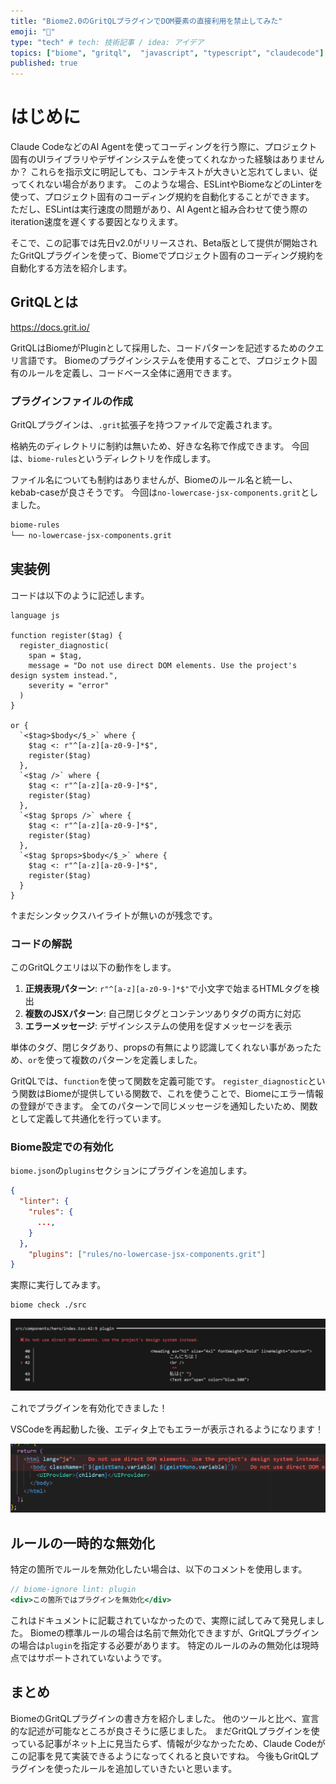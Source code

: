 ```yaml
---
title: "Biome2.0のGritQLプラグインでDOM要素の直接利用を禁止してみた"
emoji: "🔧"
type: "tech" # tech: 技術記事 / idea: アイデア
topics: ["biome", "gritql",  "javascript", "typescript", "claudecode"]
published: true
---
```


# はじめに

Claude CodeなどのAI Agentを使ってコーディングを行う際に、プロジェクト固有のUIライブラリやデザインシステムを使ってくれなかった経験はありませんか？
これらを指示文に明記しても、コンテキストが大きいと忘れてしまい、従ってくれない場合があります。
このような場合、ESLintやBiomeなどのLinterを使って、プロジェクト固有のコーディング規約を自動化することができます。
ただし、ESLintは実行速度の問題があり、AI Agentと組み合わせて使う際のiteration速度を遅くする要因となりえます。

そこで、この記事では先日v2.0がリリースされ、Beta版として提供が開始されたGritQLプラグインを使って、Biomeでプロジェクト固有のコーディング規約を自動化する方法を紹介します。

## GritQLとは

https://docs.grit.io/

GritQLはBiomeがPluginとして採用した、コードパターンを記述するためのクエリ言語です。
Biomeのプラグインシステムを使用することで、プロジェクト固有のルールを定義し、コードベース全体に適用できます。


### プラグインファイルの作成

GritQLプラグインは、`.grit`拡張子を持つファイルで定義されます。

格納先のディレクトリに制約は無いため、好きな名称で作成できます。
今回は、`biome-rules`というディレクトリを作成します。

ファイル名についても制約はありませんが、Biomeのルール名と統一し、kebab-caseが良さそうです。
今回は`no-lowercase-jsx-components.grit`としました。

```bash
biome-rules
└── no-lowercase-jsx-components.grit
```


## 実装例

コードは以下のように記述します。

```grit
language js

function register($tag) {
  register_diagnostic(
    span = $tag,
    message = "Do not use direct DOM elements. Use the project's design system instead.",
    severity = "error"
  )
}

or {
  `<$tag>$body</$_>` where {
    $tag <: r"^[a-z][a-z0-9-]*$",
    register($tag)
  },
  `<$tag />` where {
    $tag <: r"^[a-z][a-z0-9-]*$",
    register($tag)
  },
  `<$tag $props />` where {
    $tag <: r"^[a-z][a-z0-9-]*$",
    register($tag)
  },
  `<$tag $props>$body</$_>` where {
    $tag <: r"^[a-z][a-z0-9-]*$",
    register($tag)
  }
}
```

↑まだシンタックスハイライトが無いのが残念です。

### コードの解説

このGritQLクエリは以下の動作をします。

1. **正規表現パターン**: `r"^[a-z][a-z0-9-]*$"`で小文字で始まるHTMLタグを検出
2. **複数のJSXパターン**: 自己閉じタグとコンテンツありタグの両方に対応
3. **エラーメッセージ**: デザインシステムの使用を促すメッセージを表示

単体のタグ、閉じタグあり、propsの有無により認識してくれない事があったため、`or`を使って複数のパターンを定義しました。

GritQLでは、`function`を使って関数を定義可能です。
`register_diagnostic`という関数はBiomeが提供している関数で、これを使うことで、Biomeにエラー情報の登録ができます。
全てのパターンで同じメッセージを通知したいため、関数として定義して共通化を行っています。

### Biome設定での有効化

`biome.json`の`plugins`セクションにプラグインを追加します。

```json
{
  "linter": {
    "rules": {
      ...,
    }
  },
	"plugins": ["rules/no-lowercase-jsx-components.grit"]
}
```

実際に実行してみます。

```bash
biome check ./src
```

![BiomeのCLI上でerrorが発生した行と、その内容が表示されている](/images/biomejs-gritql-plugin/image.png)

これでプラグインを有効化できました！

VSCodeを再起動した後、エディタ上でもエラーが表示されるようになります！

![html, bodyタグと同じラインにerrorメッセージが表示されている](/images/biomejs-gritql-plugin/error.png)

## ルールの一時的な無効化

特定の箇所でルールを無効化したい場合は、以下のコメントを使用します。

```jsx
// biome-ignore lint: plugin
<div>この箇所ではプラグインを無効化</div>
```

これはドキュメントに記載されていなかったので、実際に試してみて発見しました。
Biomeの標準ルールの場合は名前で無効化できますが、GritQLプラグインの場合は`plugin`を指定する必要があります。
特定のルールのみの無効化は現時点ではサポートされていないようです。

## まとめ

BiomeのGritQLプラグインの書き方を紹介しました。
他のツールと比べ、宣言的な記述が可能なところが良さそうに感じました。
まだGritQLプラグインを使っている記事がネット上に見当たらず、情報が少なかったため、Claude Codeがこの記事を見て実装できるようになってくれると良いですね。
今後もGritQLプラグインを使ったルールを追加していきたいと思います。
